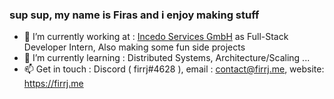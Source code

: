 
<!--
**firasjaber/firasjaber** is a ✨ _special_ ✨ repository because its `README.md` (this file) appears on your GitHub profile.
-->
### sup sup, my name is Firas and i enjoy making stuff

- 🔭  I’m currently working at : [Incedo Services GmbH](https://incedo.de/) as Full-Stack Developer Intern, Also making some fun side projects
- 🌱  I’m currently learning : Distributed Systems, Architecture/Scaling ...
- 📫  Get in touch : Discord ( firrj#4628 ), email : contact@firrj.me, website: https://firrj.me 


